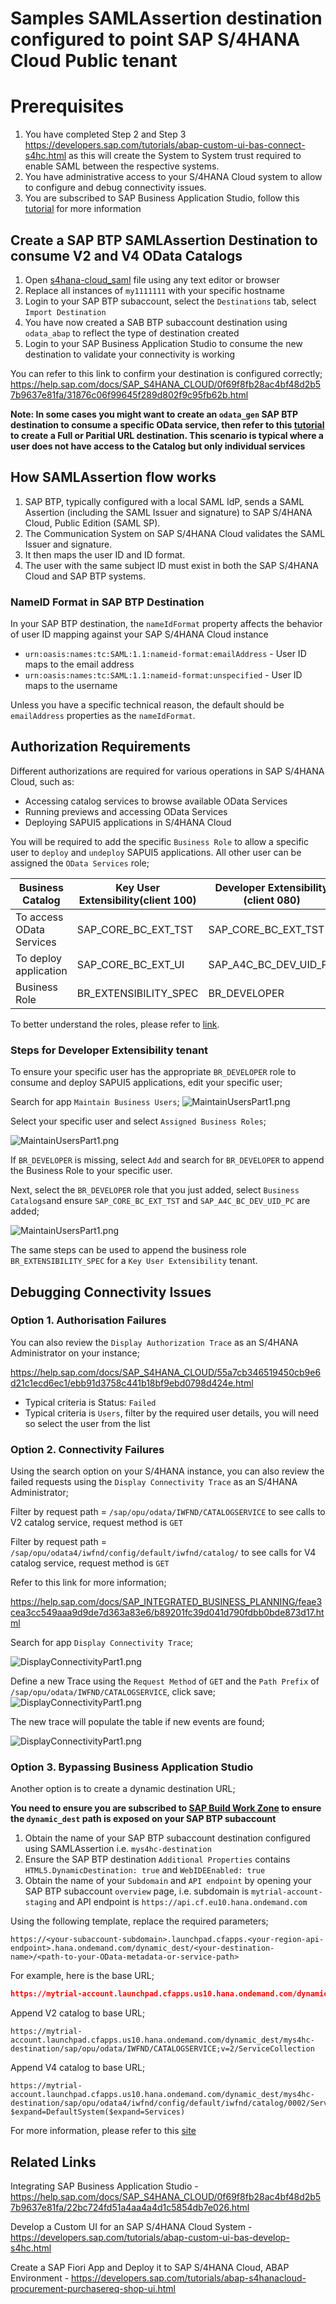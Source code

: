 # Samples SAMLAssertion destination configured to point SAP S/4HANA Cloud Public tenant



# Prerequisites
1. You have completed Step 2 and Step 3 https://developers.sap.com/tutorials/abap-custom-ui-bas-connect-s4hc.html as this will create the System to System trust required to enable SAML between the respective systems. 
2. You have administrative access to your S/4HANA Cloud system to allow to configure and debug connectivity issues.
3. You are subscribed to SAP Business Application Studio, follow this [tutorial](https://help.sap.com/docs/SAP%20Business%20Application%20Studio/9d1db9835307451daa8c930fbd9ab264/6331319fd9ea4f0ea5331e21df329539.html) for more information

## Create a SAP BTP SAMLAssertion Destination to consume V2 and V4 OData Catalogs
1. Open [s4hana-cloud_saml](s4hana-cloud_saml) file using any text editor or browser
2. Replace all instances of `my1111111` with your specific hostname
3. Login to your SAP BTP subaccount, select the `Destinations` tab, select `Import Destination`
4. You have now created a SAB BTP subaccount destination using `odata_abap` to reflect the type of destination created
5. Login to your SAP Business Application Studio to consume the new destination to validate your connectivity is working

You can refer to this link to confirm your destination is configured correctly;
https://help.sap.com/docs/SAP_S4HANA_CLOUD/0f69f8fb28ac4bf48d2b57b9637e81fa/31876c06f99645f289d802f9c95fb62b.html

__Note: In some cases you might want to create an `odata_gen` SAP BTP destination to consume a specific OData service, then refer to this [tutorial](https://ga.support.sap.com/dtp/viewer/index.html#/tree/3046/actions/45995:48363:53594:54336) to create a Full or Paritial URL destination. This scenario is typical where a user does not have access to the Catalog but only individual services__

## How SAMLAssertion flow works

1. SAP BTP, typically configured with a local SAML IdP, sends a SAML Assertion (including the SAML Issuer and signature) to SAP S/4HANA Cloud, Public Edition (SAML SP).
2. The Communication System on SAP S/4HANA Cloud validates the SAML Issuer and signature.
3. It then maps the user ID and ID format.
4. The user with the same subject ID must exist in both the SAP S/4HANA Cloud and SAP BTP systems.

### NameID Format in SAP BTP Destination
In your SAP BTP destination, the `nameIdFormat` property affects the behavior of user ID mapping against your SAP S/4HANA Cloud instance
* `urn:oasis:names:tc:SAML:1.1:nameid-format:emailAddress` - User ID maps to the email address
* `urn:oasis:names:tc:SAML:1.1:nameid-format:unspecified` - User ID maps to the username

Unless you have a specific technical reason, the default should be `emailAddress` properties as the `nameIdFormat`.

## Authorization Requirements
Different authorizations are required for various operations in SAP S/4HANA Cloud, such as:

* Accessing catalog services to browse available OData Services
* Running previews and accessing OData Services
* Deploying SAPUI5 applications in S/4HANA Cloud

You will be required to add the specific `Business Role` to allow a specific user to `deploy` and `undeploy` SAPUI5 applications. All other user can be assigned the `OData Services` role;

| Business Catalog | Key User Extensibility(client 100)  | Developer Extensibility (client 080) |
| ------------- | ------------- | ------------- |
| To access OData Services | SAP_CORE_BC_EXT_TST  | SAP_CORE_BC_EXT_TST |
| To deploy application | SAP_CORE_BC_EXT_UI  | SAP_A4C_BC_DEV_UID_PC |
| Business Role | BR_EXTENSIBILITY_SPEC  | BR_DEVELOPER |

To better understand the roles, please refer to [link](https://help.sap.com/docs/SAP_S4HANA_CLOUD/0f69f8fb28ac4bf48d2b57b9637e81fa/a71e8ffa917545c8af0a7c77992f8eba.html?q=SAP_CORE_BC_EXT_UI).

### Steps for Developer Extensibility tenant

To ensure your specific user has the appropriate `BR_DEVELOPER` role to consume and deploy SAPUI5 applications, edit your specific user;

Search for app `Maintain Business Users`;
![MaintainUsersPart1.png](MaintainUsersPart1.png)

Select your specific user and select `Assigned Business Roles`;

![MaintainUsersPart1.png](MaintainUsersPart2.png)

If `BR_DEVELOPER` is missing, select `Add` and search for `BR_DEVELOPER` to append the Business Role to your specific user.

Next, select the `BR_DEVELOPER` role that you just added, select `Business Catalogs`and ensure `SAP_CORE_BC_EXT_TST` and `SAP_A4C_BC_DEV_UID_PC` are added;

![MaintainUsersPart1.png](MaintainUsersPart3.png)

The same steps can be used to append the business role `BR_EXTENSIBILITY_SPEC` for a `Key User Extensibility` tenant.


## Debugging Connectivity Issues

### Option 1. Authorisation Failures 

You can also review the `Display Authorization Trace` as an S/4HANA Administrator on your instance;

https://help.sap.com/docs/SAP_S4HANA_CLOUD/55a7cb346519450cb9e6d21c1ecd6ec1/ebb91d3758c441b18bf9ebd0798d424e.html

- Typical criteria is Status: `Failed`
- Typical criteria is `Users`, filter by the required user details, you will need so select the user from the list

### Option 2. Connectivity Failures

Using the search option on your S/4HANA instance, you can also review the failed requests using the `Display Connectivity Trace` as an S/4HANA Administrator;

Filter by request path = `/sap/opu/odata/IWFND/CATALOGSERVICE` to see calls to V2 catalog service, request method is `GET`

Filter by request path = `/sap/opu/odata4/iwfnd/config/default/iwfnd/catalog/` to see calls for V4 catalog service, request method is `GET`

Refer to this link for more information;

https://help.sap.com/docs/SAP_INTEGRATED_BUSINESS_PLANNING/feae3cea3cc549aaa9d9de7d363a83e6/b89201fc39d041d790fdbb0bde873d17.html

Search for app `Display Connectivity Trace`;

![DisplayConnectivityPart1.png](DisplayConnectivityPart1.png)

Define a new Trace using the `Request Method` of `GET` and the `Path Prefix` of `/sap/opu/odata/IWFND/CATALOGSERVICE`, click save;
![DisplayConnectivityPart1.png](DisplayConnectivityPart2.png)

The new trace will populate the table if new events are found;

![DisplayConnectivityPart1.png](DisplayConnectivityPart3.png)

### Option 3. Bypassing Business Application Studio

Another option is to create a dynamic destination URL; 

__You need to ensure you are subscribed to [SAP Build Work Zone](https://developers.sap.com/tutorials/cp-portal-cloud-foundry-getting-started.html) to ensure the `dynamic_dest` path is exposed on your SAP BTP subaccount__

1. Obtain the name of your SAP BTP subaccount destination configured using SAMLAssertion i.e. `mys4hc-destination`
2. Ensure the SAP BTP destination `Additional Properties` contains `HTML5.DynamicDestination: true` and `WebIDEEnabled: true`
3. Obtain the name of your `Subdomain` and `API endpoint` by opening your SAP BTP subaccount `overview` page, i.e. subdomain is `mytrial-account-staging` and API endpoint is `https://api.cf.eu10.hana.ondemand.com`

Using the following template, replace the required parameters;

```
https://<your-subaccount-subdomain>.launchpad.cfapps.<your-region-api-endpoint>.hana.ondemand.com/dynamic_dest/<your-destination-name>/<path-to-your-OData-metadata-or-service-path>
```
For example, here is the base URL;
```json
https://mytrial-account.launchpad.cfapps.us10.hana.ondemand.com/dynamic_dest/mys4hc-destination/
```

Append V2 catalog to base URL;
```
https://mytrial-account.launchpad.cfapps.us10.hana.ondemand.com/dynamic_dest/mys4hc-destination/sap/opu/odata/IWFND/CATALOGSERVICE;v=2/ServiceCollection
```

Append V4 catalog to base URL;
```
https://mytrial-account.launchpad.cfapps.us10.hana.ondemand.com/dynamic_dest/mys4hc-destination/sap/opu/odata4/iwfnd/config/default/iwfnd/catalog/0002/ServiceGroups?$expand=DefaultSystem($expand=Services)
```

For more information, please refer to this [site](https://ga.support.sap.com/dtp/viewer/index.html#/tree/3046/actions/45995:48363:53594:54336:51208)

## Related Links
Integrating SAP Business Application Studio - 
https://help.sap.com/docs/SAP_S4HANA_CLOUD/0f69f8fb28ac4bf48d2b57b9637e81fa/22bc724fd51a4aa4a4d1c5854db7e026.html

Develop a Custom UI for an SAP S/4HANA Cloud System - https://developers.sap.com/tutorials/abap-custom-ui-bas-develop-s4hc.html

Create a SAP Fiori App and Deploy it to SAP S/4HANA Cloud, ABAP Environment - https://developers.sap.com/tutorials/abap-s4hanacloud-procurement-purchasereq-shop-ui.html

